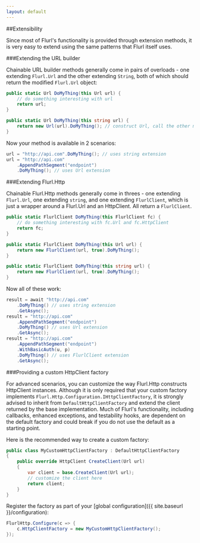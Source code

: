 ```yaml
---
layout: default
---
```


##Extensibility

Since most of Flurl's functionality is provided through extension methods, it is very easy to extend using the same patterns that Flurl itself uses.

###Extending the URL builder

Chainable URL builder methods generally come in pairs of overloads - one extending `Flurl.Url` and the other extending `String`, both of which should return the modified `Flurl.Url` object:

````c#
public static Url DoMyThing(this Url url) {
    // do something interesting with url
    return url;
}

public static Url DoMyThing(this string url) {
    return new Url(url).DoMyThing(); // construct Url, call the other method
}
````

Now your method is available in 2 scenarios:

````c#
url = "http://api.com".DoMyThing(); // uses string extension
url = "http://api.com"
    .AppendPathSegment("endpoint")
    .DoMyThing(); // uses Url extension
````

###Extending Flurl.Http

Chainable Flurl.Http methods generally come in threes - one extending `Flurl.Url`, one extending `string`, and one extending `FlurlClient`, which is just a wrapper around a Flurl.Url and an HttpClient. All return a `FlurlClient`.

````c#
public static FlurlClient DoMyThing(this FlurlClient fc) {
    // do something interesting with fc.Url and fc.HttpClient
    return fc;
}

public static FlurlClient DoMyThing(this Url url) {
    return new FlurlClient(url, true).DoMyThing();
}

public static FlurlClient DoMyThing(this string url) {
    return new FlurlClient(url, true).DoMyThing();
}
````

Now all of these work:

````c#
result = await "http://api.com"
    .DoMyThing() // uses string extension
    .GetAsync();
result = "http://api.com"
    .AppendPathSegment("endpoint")
    .DoMyThing() // uses Url extension
    .GetAsync();
result = "http://api.com"
    .AppendPathSegment("endpoint")
    .WithBasicAuth(u, p)
    .DoMyThing() // uses FlurlClient extension
    .GetAsync();
````

###Providing a custom HttpClient factory

For advanced scenarios, you can customize the way Flurl.Http constructs HttpClient instances. Although it is only required that your custom factory implements `Flurl.Http.Configuration.IHttpClientFactory`, it is strongly advised to inherit from `DefaultHttpClientFactory` and extend the client returned by the base implementation. Much of Flurl's functionality, including callbacks, enhanced exceptions, and testability hooks, are dependent on the default factory and could break if you do not use the default as a starting point.

Here is the recommended way to create a custom factory:

````c#
public class MyCustomHttpClientFactory : DefaultHttpClientFactory
{
    public override HttpClient CreateClient(Url url)
    {
    	var client = base.CreateClient(Url url);
        // customize the client here
        return client;
    }
}
````

Register the factory as part of your [global configuration]({{ site.baseurl }}/configuration):

````c#
FlurlHttp.Configure(c => {
    c.HttpClientFactory = new MyCustomHttpClientFactory();
});
````
